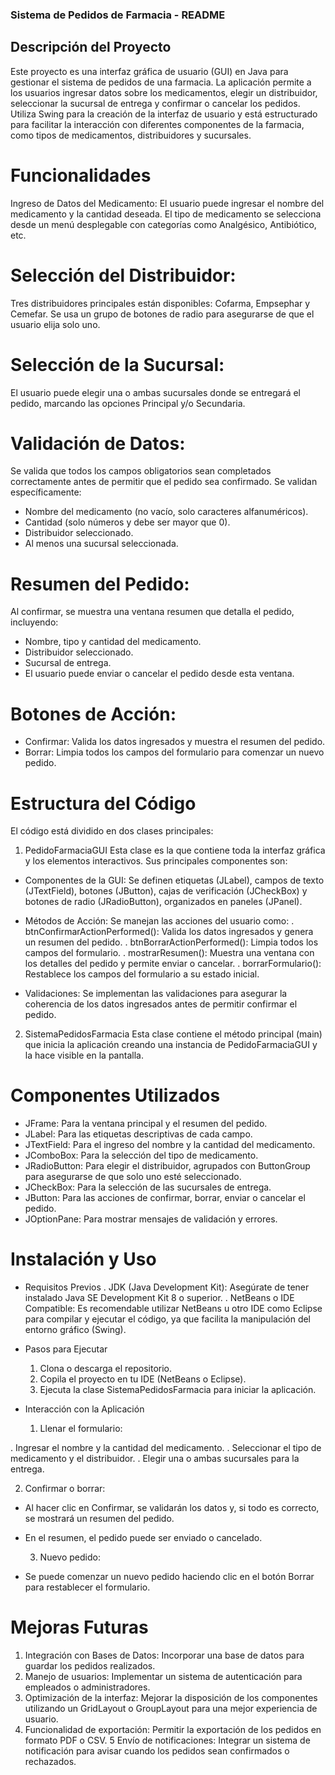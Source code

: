 ### Sistema de Pedidos de Farmacia - README
## Descripción del Proyecto
Este proyecto es una interfaz gráfica de usuario (GUI) en Java para gestionar el sistema de pedidos de una farmacia. La aplicación permite a los usuarios ingresar datos sobre los medicamentos, elegir un distribuidor, seleccionar la sucursal de entrega y confirmar o cancelar los pedidos. Utiliza Swing para la creación de la interfaz de usuario y está estructurado para facilitar la interacción con diferentes componentes de la farmacia, como tipos de medicamentos, distribuidores y sucursales.

# Funcionalidades
Ingreso de Datos del Medicamento:
El usuario puede ingresar el nombre del medicamento y la cantidad deseada.
El tipo de medicamento se selecciona desde un menú desplegable con categorías como Analgésico, Antibiótico, etc.

# Selección del Distribuidor:

Tres distribuidores principales están disponibles: Cofarma, Empsephar y Cemefar.
Se usa un grupo de botones de radio para asegurarse de que el usuario elija solo uno.

# Selección de la Sucursal:

El usuario puede elegir una o ambas sucursales donde se entregará el pedido, marcando las opciones Principal y/o Secundaria.

# Validación de Datos:

Se valida que todos los campos obligatorios sean completados correctamente antes de permitir que el pedido sea confirmado.
Se validan específicamente:
- Nombre del medicamento (no vacío, solo caracteres alfanuméricos).
- Cantidad (solo números y debe ser mayor que 0).
- Distribuidor seleccionado.
- Al menos una sucursal seleccionada.

# Resumen del Pedido:

Al confirmar, se muestra una ventana resumen que detalla el pedido, incluyendo:
- Nombre, tipo y cantidad del medicamento.
- Distribuidor seleccionado.
- Sucursal de entrega.
- El usuario puede enviar o cancelar el pedido desde esta ventana.

# Botones de Acción:

- Confirmar: Valida los datos ingresados y muestra el resumen del pedido.
- Borrar: Limpia todos los campos del formulario para comenzar un nuevo pedido.

# Estructura del Código
El código está dividido en dos clases principales:

1. PedidoFarmaciaGUI
Esta clase es la que contiene toda la interfaz gráfica y los elementos interactivos. Sus principales componentes son:

- Componentes de la GUI: Se definen etiquetas (JLabel), campos de texto (JTextField), botones (JButton), cajas de verificación (JCheckBox) y botones de radio (JRadioButton), organizados en paneles (JPanel).
- Métodos de Acción: Se manejan las acciones del usuario como:
. btnConfirmarActionPerformed(): Valida los datos ingresados y genera un resumen del pedido.
. btnBorrarActionPerformed(): Limpia todos los campos del formulario.
. mostrarResumen(): Muestra una ventana con los detalles del pedido y permite enviar o cancelar.
. borrarFormulario(): Restablece los campos del formulario a su estado inicial.
  
- Validaciones: Se implementan las validaciones para asegurar la coherencia de los datos ingresados antes de permitir confirmar el pedido.

2. SistemaPedidosFarmacia
Esta clase contiene el método principal (main) que inicia la aplicación creando una instancia de PedidoFarmaciaGUI y la hace visible en la pantalla.

# Componentes Utilizados
- JFrame: Para la ventana principal y el resumen del pedido.
- JLabel: Para las etiquetas descriptivas de cada campo.
- JTextField: Para el ingreso del nombre y la cantidad del medicamento.
- JComboBox: Para la selección del tipo de medicamento.
- JRadioButton: Para elegir el distribuidor, agrupados con ButtonGroup para asegurarse de que solo uno esté seleccionado.
- JCheckBox: Para la selección de las sucursales de entrega.
- JButton: Para las acciones de confirmar, borrar, enviar o cancelar el pedido.
- JOptionPane: Para mostrar mensajes de validación y errores.

# Instalación y Uso
- Requisitos Previos
. JDK (Java Development Kit): Asegúrate de tener instalado Java SE Development Kit 8 o superior.
. NetBeans o IDE Compatible: Es recomendable utilizar NetBeans u otro IDE como Eclipse para compilar y ejecutar el código, ya que facilita la manipulación del entorno gráfico (Swing).

- Pasos para Ejecutar
  1. Clona o descarga el repositorio.
  2. Copila el proyecto en tu IDE (NetBeans o Eclipse).
  3. Ejecuta la clase SistemaPedidosFarmacia para iniciar la aplicación.

- Interacción con la Aplicación
  1. Llenar el formulario:

. Ingresar el nombre y la cantidad del medicamento.
. Seleccionar el tipo de medicamento y el distribuidor.
. Elegir una o ambas sucursales para la entrega.

  2. Confirmar o borrar:
- Al hacer clic en Confirmar, se validarán los datos y, si todo es correcto, se mostrará un resumen del pedido.
- En el resumen, el pedido puede ser enviado o cancelado.
  
  3. Nuevo pedido:
- Se puede comenzar un nuevo pedido haciendo clic en el botón Borrar para restablecer el formulario.

# Mejoras Futuras
1. Integración con Bases de Datos: Incorporar una base de datos para guardar los pedidos realizados.
2. Manejo de usuarios: Implementar un sistema de autenticación para empleados o administradores.
3. Optimización de la interfaz: Mejorar la disposición de los componentes utilizando un GridLayout o GroupLayout para una mejor experiencia de usuario.
4. Funcionalidad de exportación: Permitir la exportación de los pedidos en formato PDF o CSV.
5 Envío de notificaciones: Integrar un sistema de notificación para avisar cuando los pedidos sean confirmados o rechazados.
